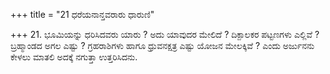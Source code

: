 +++
title = "21 ಧರೆಯನಾನ್ತವರಾರು ಧಾರುಣಿ"

+++
21. ಭೂಮಿಯನ್ನು ಧರಿಸಿದವರು ಯಾರು ? ಅದು ಯಾವುದರ ಮೇಲಿದೆ ? ದಿಕ್ಪಾಲಕರ ಪಟ್ಟಣಗಳು ಎಲ್ಲಿವೆ ? ಬ್ರಹ್ಮಾಂಡದ ಅಗಲ ಎಷ್ಟು ? ಗ್ರಹರಾಶಿಗಳು ಹಾಗೂ ಧ್ರುವನಕ್ಷತ್ರ ಎಷ್ಟು ಯೋಜನ ಮೇಲಕ್ಕಿವೆ ? ಎಂದು ಅರ್ಜುನನು ಕೇಳಲು ಮಾತಲಿ ಅದಕ್ಕೆ ನಗುತ್ತಾ ಉತ್ತರಿಸಿದನು.